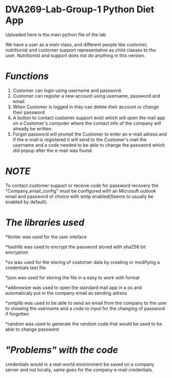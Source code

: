 # DVA269-Lab-Group-1 Python Diet App

Uploaded here is the main python file of the lab

We have a user as a main class, and different people like customer, nutritionist and customer support representative as child classes to the user. Nutritionist and support does not do anything in this version.

# **_Functions_**
1. Customer can login using username and password.
2. Customer can register a new account using username, password and email.
3. When Customer is logged in they can delete their account or change their password.
4. A button to contact customer support exist which will open the mail app on a Customer's computer where the contact info of the company will already be written.
5. Forgot password will prompt the Customer to enter an e-mail adress and if the e-mail is registered it will send to the Customer's mail the username and a code needed to be able to change the password which did popup after the e-mail was found.

# **_NOTE_**
To contact customer support or receive code for password recovery the "Company_email_config" must be configured with an Microsoft outlook email and password of choice with smtp enabled(Seems to usually be enabled by default). 

# **_The libraries used_**

*tkinter was used for the user inteface

*hashlib was used to encrypt the password stored with sha256 bit encryption

*os was used for the storing of customer data by creating or modifying a credentials text file

*json was used for storing the file in a easy to work with format

*wbbrowser was used to open the standard mail app in a os and automaticaly put in the company email as sending adress

*smtplib was used to be able to send an email from the company to the user to showing the username and a code to input for the changing of password if forgotten

*random was used to generate the random code that would be used to be able to change password

# **_"Problems" with the code_**
credentials would in a real-world environment be saved on a company server and not locally, same goes for the company e-mail credentials.


